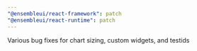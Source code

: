 ```yaml
---
"@ensembleui/react-framework": patch
"@ensembleui/react-runtime": patch
---
```


Various bug fixes for chart sizing, custom widgets, and testids
